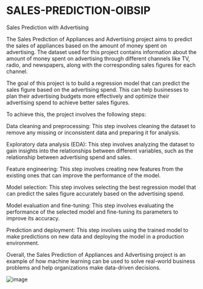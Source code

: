 # SALES-PREDICTION-OIBSIP

Sales Prediction with Advertising

The Sales Prediction of Appliances and Advertising project aims to predict the sales of appliances based on the amount of money spent on advertising. The dataset used for this project contains information about the amount of money spent on advertising through different channels like TV, radio, and newspapers, along with the corresponding sales figures for each channel.

The goal of this project is to build a regression model that can predict the sales figure based on the advertising spend. This can help businesses to plan their advertising budgets more effectively and optimize their advertising spend to achieve better sales figures.

To achieve this, the project involves the following steps:

Data cleaning and preprocessing: This step involves cleaning the dataset to remove any missing or inconsistent data and preparing it for analysis.

Exploratory data analysis (EDA): This step involves analyzing the dataset to gain insights into the relationships between different variables, such as the relationship between advertising spend and sales.

Feature engineering: This step involves creating new features from the existing ones that can improve the performance of the model.

Model selection: This step involves selecting the best regression model that can predict the sales figure accurately based on the advertising spend.

Model evaluation and fine-tuning: This step involves evaluating the performance of the selected model and fine-tuning its parameters to improve its accuracy.

Prediction and deployment: This step involves using the trained model to make predictions on new data and deploying the model in a production environment.

Overall, the Sales Prediction of Appliances and Advertising project is an example of how machine learning can be used to solve real-world business problems and help organizations make data-driven decisions.


![image](https://github.com/komal242s/SALES-PREDICTION-OIBSIP/assets/114656026/4f2458db-a533-4494-9136-3353b0484ad0)
